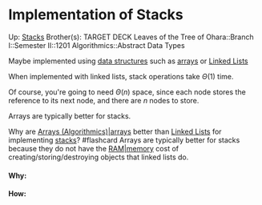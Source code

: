 # Implementation of Stacks

Up: [Stacks](stacks)
Brother(s):
TARGET DECK
Leaves of the Tree of Ohara::Branch I::Semester II::1201 Algorithmics::Abstract Data Types

Maybe implemented using [data structures](data_structures) such as [arrays](arrays) or [Linked Lists](linked_lists)

When implemented with linked lists, stack operations take $\Theta (1)$ time.

Of course, you're going to need $\Theta (n)$ space, since each node stores the reference to its next node, and there are $n$ nodes to store.

Arrays are typically better for stacks.

Why are [Arrays (Algorithmics)|arrays](arrays_(algorithmics)|arrays) better than [Linked Lists](linked_lists) for implementing [stacks](stacks)? #flashcard 
Arrays are typically better for stacks because they do not have the [RAM|memory](ram|memory) cost of creating/storing/destroying objects that linked lists do.
<!--ID: 1714248152467-->





































#### Why:
#### How:









